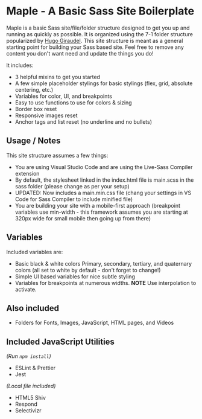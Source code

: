 # Maple - A Basic Sass Site Boilerplate
Maple is a basic Sass site/file/folder structure designed to get you up and running as quickly as possible. It is organized using the 7-1 folder structure popularized by [Hugo Giraudel](https://github.com/HugoGiraudel/sass-boilerplate). This site structure is meant as a general starting point for building your Sass based site. Feel free to remove any content you don't want need and update the things you do!

It includes:
+ 3 helpful mixins to get you started 
+ A few simple placeholder stylings for basic stylings (flex, grid, absolute centering, etc.)
+ Variables for color, UI, and breakpoints
+ Easy to use functions to use for colors & sizing
+ Border box reset
+ Responsive images reset
+ Anchor tags and list reset (no underline and no bullets)

## Usage / Notes
This site structure assumes a few things:
+ You are using Visual Studio Code and are using the Live-Sass Compiler extension
+ By default, the stylesheet linked in the index.html file is main.scss in the sass folder (please change as per your setup)
+ UPDATED: Now includes a main.min.css file (chang your settings in VS Code for Sass Compiler to include minified file)
+ You are building your site with a mobile-first approach (breakpoint variables use min-width - this framework assumes you are starting at 320px wide for small mobile then going up from there)

## Variables
Included variables are:
+ Basic black & white colors
Primary, secondary, tertiary, and quaternary colors (all set to white by default - don't forget to change!)
+ Simple UI based variables for nice subtle styling
+ Variables for breakpoints at numerous widths. **NOTE** Use interpolation to activate.

## Also included
+ Folders for Fonts, Images, JavaScript, HTML pages, and Videos

## Included JavaScript Utilities
_(Run `npm install`)_
+ ESLint & Prettier 
+ Jest

_(Local file included)_
+ HTML5 Shiv 
+ Respond
+ Selectivizr
